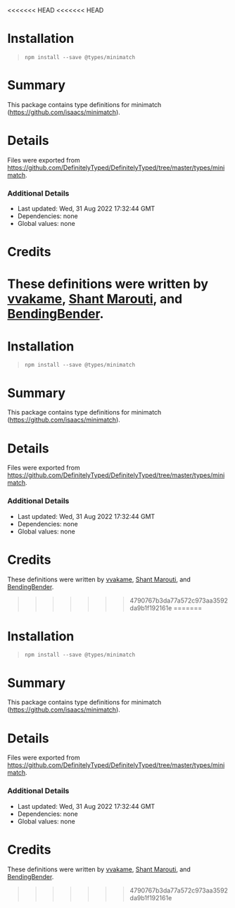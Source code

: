 <<<<<<< HEAD
<<<<<<< HEAD
# Installation
> `npm install --save @types/minimatch`

# Summary
This package contains type definitions for minimatch (https://github.com/isaacs/minimatch).

# Details
Files were exported from https://github.com/DefinitelyTyped/DefinitelyTyped/tree/master/types/minimatch.

### Additional Details
 * Last updated: Wed, 31 Aug 2022 17:32:44 GMT
 * Dependencies: none
 * Global values: none

# Credits
These definitions were written by [vvakame](https://github.com/vvakame), [Shant Marouti](https://github.com/shantmarouti), and [BendingBender](https://github.com/BendingBender).
=======
# Installation
> `npm install --save @types/minimatch`

# Summary
This package contains type definitions for minimatch (https://github.com/isaacs/minimatch).

# Details
Files were exported from https://github.com/DefinitelyTyped/DefinitelyTyped/tree/master/types/minimatch.

### Additional Details
 * Last updated: Wed, 31 Aug 2022 17:32:44 GMT
 * Dependencies: none
 * Global values: none

# Credits
These definitions were written by [vvakame](https://github.com/vvakame), [Shant Marouti](https://github.com/shantmarouti), and [BendingBender](https://github.com/BendingBender).
>>>>>>> 4790767b3da77a572c973aa3592da9b1f192161e
=======
# Installation
> `npm install --save @types/minimatch`

# Summary
This package contains type definitions for minimatch (https://github.com/isaacs/minimatch).

# Details
Files were exported from https://github.com/DefinitelyTyped/DefinitelyTyped/tree/master/types/minimatch.

### Additional Details
 * Last updated: Wed, 31 Aug 2022 17:32:44 GMT
 * Dependencies: none
 * Global values: none

# Credits
These definitions were written by [vvakame](https://github.com/vvakame), [Shant Marouti](https://github.com/shantmarouti), and [BendingBender](https://github.com/BendingBender).
>>>>>>> 4790767b3da77a572c973aa3592da9b1f192161e
